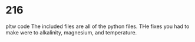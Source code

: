 # 216
pltw code
The included files are all of the python files.
THe fixes you had to make were to alkalinity, magnesium, and temperature.

